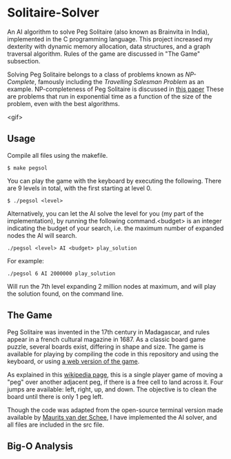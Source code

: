# Solitaire-Solver
An AI algorithm to solve Peg Solitaire (also known as Brainvita in India), implemented in the C programming language. This project increased my dexterity with dynamic memory allocation, data structures, and a graph traversal algorithm. Rules of the game are discussed in "The Game" subsection. 

Solving Peg Solitaire belongs to a class of problems known as _NP-Complete_, famously including the _Travelling Salesman Problem_ as an example. NP-completeness of Peg Solitaire is discussed in [this paper](https://dspace.jaist.ac.jp/dspace/bitstream/10119/4709/1/3951.pdf) These are problems that run in exponential time as a function of the size of the problem, even with the best algorithms. 

\<gif\>

## Usage
Compile all files using the makefile.
```
$ make pegsol
```

You can play the game with the keyboard by executing the following. There are 9 levels in total, with the first starting at level 0.

```
$ ./pegsol <level>
```
Alternatively, you can let the AI solve the level for you (my part of the implementation), by running the following command.\<budget\> is an integer indicating the budget of your search, i.e. the maximum number of expanded nodes the AI will search. 

```
./pegsol <level> AI <budget> play_solution
```

For example:
```
./pegsol 6 AI 2000000 play_solution
```
Will run the 7th level expanding 2 million nodes at maximum, and will play the solution found, on the command line. 

## The Game
Peg Solitaire was invented in the 17th century in Madagascar, and rules appear in a french cultural magazine in 1687. As a classic board game puzzle, several boards exist, differing in shape and size. The game is available for playing by compiling the code in this repository and using the keyboard, or using [a web version of the game](https://www.pegsolitaire.org/). 

As explained in this [wikipedia page](https://en.wikipedia.org/wiki/Peg_solitaire#Play), this is a single player game of moving a "peg" over another adjacent peg, if there is a free cell to land across it. Four jumps are available: left, right, up, and down. The objective is to clean the board until there is only 1 peg left. 

Though the code was adapted from the open-source terminal version made available by [Maurits van der Schee](https://github.com/mevdschee/peg-solitaire.c), I have implemented the AI solver, and all files are included in the src file. 

## Big-O Analysis


